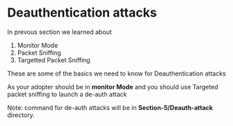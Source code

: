 # Deauthentication attacks

In prevous section we learned about
1. Monitor Mode
2. Packet Sniffing
3. Targetted Packet Sniffing

These are some of the basics we need to know for Deauthentication attacks

As your adopter should be in **monitor Mode** and you should use Targeted packet sniffing to launch a de-auth attack

Note: command for de-auth attacks will be in **Section-5/Deauth-attack** directory.

